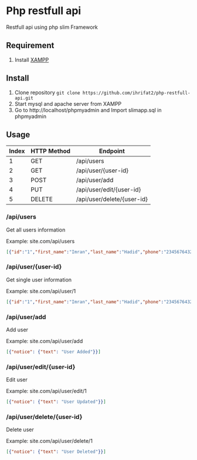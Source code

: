# Php restfull api

Restfull api using php slim Framework

## Requirement

1. Install [XAMPP](https://www.apachefriends.org/index.html)

## Install 

1. Clone repository `git clone https://github.com/ihrifat2/php-restfull-api.git`
2. Start mysql and apache server from XAMPP
3. Go to http://localhost/phpmyadmin and Import slimapp.sql in phpmyadmin

## Usage

Index | HTTP Method | Endpoint
--------|--------|----------
1 | GET | /api/users
2 | GET | /api/user/{user-id}
3 | POST | /api/user/add
4 | PUT | /api/user/edit/{user-id}
5 | DELETE | /api/user/delete/{user-id}

### /api/users

Get all users information

Example: site.com/api/users

```json
[{"id":"1","first_name":"Imran","last_name":"Hadid","phone":"23456764321","email":"imran@hadid.com","address":"27 Dhanmondi","city":"Dhaka","state":"BD"},{"id":"2","first_name":"Peter","last_name":"Jhonson","phone":"56546454","email":"Peter@mail.com","address":"55 st","city":"Berlin","state":"GR"}]
```

### /api/user/{user-id}

Get single user information

Example: site.com/api/user/1

```json
[{"id":"1","first_name":"Imran","last_name":"Hadid","phone":"23456764321","email":"imran@hadid.com","address":"27 Dhanmondi","city":"Dhaka","state":"BD"}]
```

### /api/user/add

Add user

Example: site.com/api/user/add

```json
[{"notice": {"text": "User Added"}}]
```

### /api/user/edit/{user-id}

Edit user

Example: site.com/api/user/edit/1

```json
[{"notice": {"text": "User Updated"}}]
```


### /api/user/delete/{user-id}

Delete user

Example: site.com/api/user/delete/1

```json
[{"notice": {"text": "User Deleted"}}]
```